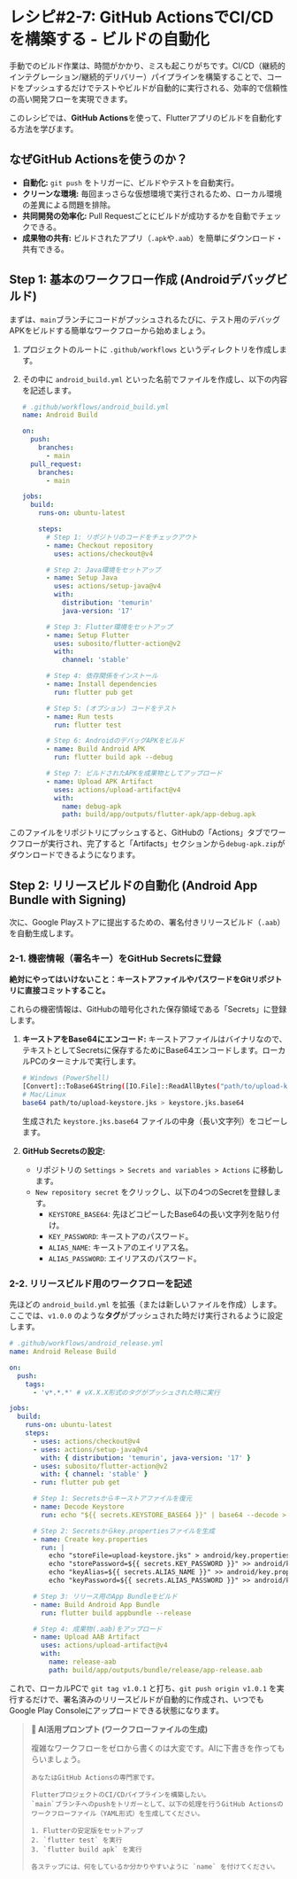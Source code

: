 # レシピ#2-7: GitHub ActionsでCI/CDを構築する - ビルドの自動化

手動でのビルド作業は、時間がかかり、ミスも起こりがちです。CI/CD（継続的インテグレーション/継続的デリバリー）パイプラインを構築することで、コードをプッシュするだけでテストやビルドが自動的に実行される、効率的で信頼性の高い開発フローを実現できます。

このレシピでは、**GitHub Actions**を使って、Flutterアプリのビルドを自動化する方法を学びます。

## なぜGitHub Actionsを使うのか？

*   **自動化:** `git push` をトリガーに、ビルドやテストを自動実行。
*   **クリーンな環境:** 毎回まっさらな仮想環境で実行されるため、ローカル環境の差異による問題を排除。
*   **共同開発の効率化:** Pull Requestごとにビルドが成功するかを自動でチェックできる。
*   **成果物の共有:** ビルドされたアプリ（`.apk`や`.aab`）を簡単にダウンロード・共有できる。

## Step 1: 基本のワークフロー作成 (Androidデバッグビルド)

まずは、`main`ブランチにコードがプッシュされるたびに、テスト用のデバッグAPKをビルドする簡単なワークフローから始めましょう。

1.  プロジェクトのルートに `.github/workflows` というディレクトリを作成します。
2.  その中に `android_build.yml` といった名前でファイルを作成し、以下の内容を記述します。

    ```yaml
    # .github/workflows/android_build.yml
    name: Android Build

    on:
      push:
        branches:
          - main
      pull_request:
        branches:
          - main

    jobs:
      build:
        runs-on: ubuntu-latest

        steps:
          # Step 1: リポジトリのコードをチェックアウト
          - name: Checkout repository
            uses: actions/checkout@v4

          # Step 2: Java環境をセットアップ
          - name: Setup Java
            uses: actions/setup-java@v4
            with:
              distribution: 'temurin'
              java-version: '17'

          # Step 3: Flutter環境をセットアップ
          - name: Setup Flutter
            uses: subosito/flutter-action@v2
            with:
              channel: 'stable'

          # Step 4: 依存関係をインストール
          - name: Install dependencies
            run: flutter pub get

          # Step 5: (オプション) コードをテスト
          - name: Run tests
            run: flutter test

          # Step 6: AndroidのデバッグAPKをビルド
          - name: Build Android APK
            run: flutter build apk --debug

          # Step 7: ビルドされたAPKを成果物としてアップロード
          - name: Upload APK Artifact
            uses: actions/upload-artifact@v4
            with:
              name: debug-apk
              path: build/app/outputs/flutter-apk/app-debug.apk
    ```

このファイルをリポジトリにプッシュすると、GitHubの「Actions」タブでワークフローが実行され、完了すると「Artifacts」セクションから`debug-apk.zip`がダウンロードできるようになります。

## Step 2: リリースビルドの自動化 (Android App Bundle with Signing)

次に、Google Playストアに提出するための、署名付きリリースビルド（`.aab`）を自動生成します。

### 2-1. 機密情報（署名キー）をGitHub Secretsに登録

**絶対にやってはいけないこと：キーストアファイルやパスワードをGitリポジトリに直接コミットすること。**

これらの機密情報は、GitHubの暗号化された保存領域である「Secrets」に登録します。

1.  **キーストアをBase64にエンコード:**
    キーストアファイルはバイナリなので、テキストとしてSecretsに保存するためにBase64エンコードします。ローカルPCのターミナルで実行します。
    ```bash
    # Windows (PowerShell)
    [Convert]::ToBase64String([IO.File]::ReadAllBytes("path/to/upload-keystore.jks")) | Out-File -FilePath keystore.jks.base64
    # Mac/Linux
    base64 path/to/upload-keystore.jks > keystore.jks.base64
    ```
    生成された `keystore.jks.base64` ファイルの中身（長い文字列）をコピーします。

2.  **GitHub Secretsの設定:**
    *   リポジトリの `Settings > Secrets and variables > Actions` に移動します。
    *   `New repository secret` をクリックし、以下の4つのSecretを登録します。
        *   `KEYSTORE_BASE64`: 先ほどコピーしたBase64の長い文字列を貼り付け。
        *   `KEY_PASSWORD`: キーストアのパスワード。
        *   `ALIAS_NAME`: キーストアのエイリアス名。
        *   `ALIAS_PASSWORD`: エイリアスのパスワード。

### 2-2. リリースビルド用のワークフローを記述

先ほどの `android_build.yml` を拡張（または新しいファイルを作成）します。ここでは、`v1.0.0` のような**タグ**がプッシュされた時だけ実行されるように設定します。

```yaml
# .github/workflows/android_release.yml
name: Android Release Build

on:
  push:
    tags:
      - 'v*.*.*' # vX.X.X形式のタグがプッシュされた時に実行

jobs:
  build:
    runs-on: ubuntu-latest
    steps:
      - uses: actions/checkout@v4
      - uses: actions/setup-java@v4
        with: { distribution: 'temurin', java-version: '17' }
      - uses: subosito/flutter-action@v2
        with: { channel: 'stable' }
      - run: flutter pub get

      # Step 1: Secretsからキーストアファイルを復元
      - name: Decode Keystore
        run: echo "${{ secrets.KEYSTORE_BASE64 }}" | base64 --decode > android/app/upload-keystore.jks

      # Step 2: Secretsからkey.propertiesファイルを生成
      - name: Create key.properties
        run: |
          echo "storeFile=upload-keystore.jks" > android/key.properties
          echo "storePassword=${{ secrets.KEY_PASSWORD }}" >> android/key.properties
          echo "keyAlias=${{ secrets.ALIAS_NAME }}" >> android/key.properties
          echo "keyPassword=${{ secrets.ALIAS_PASSWORD }}" >> android/key.properties

      # Step 3: リリース用のApp Bundleをビルド
      - name: Build Android App Bundle
        run: flutter build appbundle --release

      # Step 4: 成果物(.aab)をアップロード
      - name: Upload AAB Artifact
        uses: actions/upload-artifact@v4
        with:
          name: release-aab
          path: build/app/outputs/bundle/release/app-release.aab
```

これで、ローカルPCで `git tag v1.0.1` と打ち、`git push origin v1.0.1` を実行するだけで、署名済みのリリースビルドが自動的に作成され、いつでもGoogle Play Consoleにアップロードできる状態になります。

> **🤖 AI活用プロンプト (ワークフローファイルの生成)**
>
> 複雑なワークフローをゼロから書くのは大変です。AIに下書きを作ってもらいましょう。
> ```
> あなたはGitHub Actionsの専門家です。
>
> FlutterプロジェクトのCI/CDパイプラインを構築したい。
> `main`ブランチへのpushをトリガーとして、以下の処理を行うGitHub Actionsのワークフローファイル（YAML形式）を生成してください。
>
> 1. Flutterの安定版をセットアップ
> 2. `flutter test` を実行
> 3. `flutter build apk` を実行
>
> 各ステップには、何をしているか分かりやすいように `name` を付けてください。
> ```